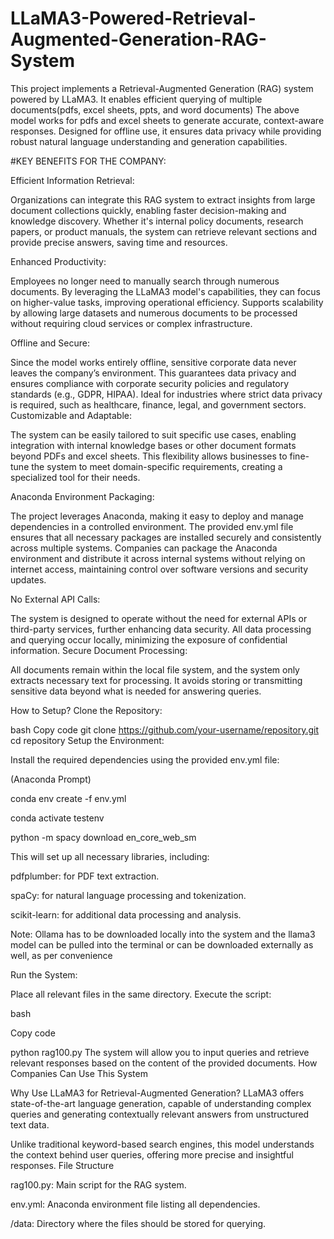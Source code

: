 # LLaMA3-Powered-Retrieval-Augmented-Generation-RAG-System
This project implements a Retrieval-Augmented Generation (RAG) system powered by LLaMA3. It enables efficient querying of multiple documents(pdfs, excel sheets, ppts, and word documents) The above model works for pdfs and excel sheets to generate accurate, context-aware responses. Designed for offline use, it ensures data privacy while providing robust natural language understanding and generation capabilities.

#KEY BENEFITS FOR THE COMPANY:

Efficient Information Retrieval:

Organizations can integrate this RAG system to extract insights from large document collections quickly, enabling faster decision-making and knowledge discovery.
Whether it's internal policy documents, research papers, or product manuals, the system can retrieve relevant sections and provide precise answers, saving time and resources.

Enhanced Productivity:

Employees no longer need to manually search through numerous documents. By leveraging the LLaMA3 model's capabilities, they can focus on higher-value tasks, improving operational efficiency.
Supports scalability by allowing large datasets and numerous documents to be processed without requiring cloud services or complex infrastructure.

Offline and Secure:

Since the model works entirely offline, sensitive corporate data never leaves the company’s environment. This guarantees data privacy and ensures compliance with corporate security policies and regulatory standards (e.g., GDPR, HIPAA).
Ideal for industries where strict data privacy is required, such as healthcare, finance, legal, and government sectors.
Customizable and Adaptable:

The system can be easily tailored to suit specific use cases, enabling integration with internal knowledge bases or other document formats beyond PDFs and excel sheets.
This flexibility allows businesses to fine-tune the system to meet domain-specific requirements, creating a specialized tool for their needs.

Anaconda Environment Packaging:

The project leverages Anaconda, making it easy to deploy and manage dependencies in a controlled environment. The provided env.yml file ensures that all necessary packages are installed securely and consistently across multiple systems.
Companies can package the Anaconda environment and distribute it across internal systems without relying on internet access, maintaining control over software versions and security updates.

No External API Calls:

The system is designed to operate without the need for external APIs or third-party services, further enhancing data security. All data processing and querying occur locally, minimizing the exposure of confidential information.
Secure Document Processing:

All documents remain within the local file system, and the system only extracts necessary text for processing. It avoids storing or transmitting sensitive data beyond what is needed for answering queries.

How to Setup?
Clone the Repository:

bash
Copy code
git clone https://github.com/your-username/repository.git
cd repository
Setup the Environment:

Install the required dependencies using the provided env.yml file:

(Anaconda Prompt)

conda env create -f env.yml

conda activate testenv

python -m spacy download en_core_web_sm

This will set up all necessary libraries, including:

pdfplumber: for PDF text extraction.

spaCy: for natural language processing and tokenization.

scikit-learn: for additional data processing and analysis.

Note: Ollama has to be downloaded locally into the system and the llama3 model can be pulled into the terminal or can be downloaded externally as well, as per convenience

Run the System:

Place all relevant files in the same directory.
Execute the script:

bash

Copy code

python rag100.py
The system will allow you to input queries and retrieve relevant responses based on the content of the provided documents.
How Companies Can Use This System

Why Use LLaMA3 for Retrieval-Augmented Generation?
LLaMA3 offers state-of-the-art language generation, capable of understanding complex queries and generating contextually relevant answers from unstructured text data.

Unlike traditional keyword-based search engines, this model understands the context behind user queries, offering more precise and insightful responses.
File Structure

rag100.py: Main script for the RAG system.

env.yml: Anaconda environment file listing all dependencies.

/data: Directory where the files should be stored for querying.

